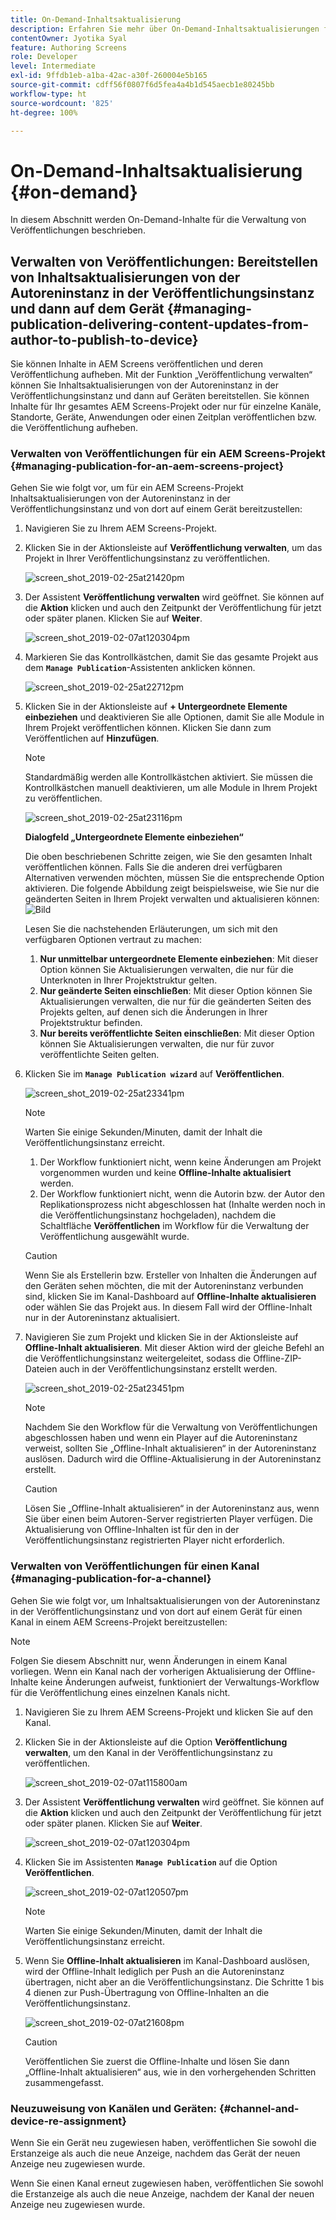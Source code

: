 ```yaml
---
title: On-Demand-Inhaltsaktualisierung
description: Erfahren Sie mehr über On-Demand-Inhaltsaktualisierungen für die Verwaltung von Veröffentlichungen.
contentOwner: Jyotika Syal
feature: Authoring Screens
role: Developer
level: Intermediate
exl-id: 9ffdb1eb-a1ba-42ac-a30f-260004e5b165
source-git-commit: cdff56f0807f6d5fea4a4b1d545aecb1e80245bb
workflow-type: ht
source-wordcount: '825'
ht-degree: 100%

---
```


# On-Demand-Inhaltsaktualisierung {#on-demand}

In diesem Abschnitt werden On-Demand-Inhalte für die Verwaltung von Veröffentlichungen beschrieben.

## Verwalten von Veröffentlichungen: Bereitstellen von Inhaltsaktualisierungen von der Autoreninstanz in der Veröffentlichungsinstanz und dann auf dem Gerät {#managing-publication-delivering-content-updates-from-author-to-publish-to-device}

Sie können Inhalte in AEM Screens veröffentlichen und deren Veröffentlichung aufheben. Mit der Funktion „Veröffentlichung verwalten“ können Sie Inhaltsaktualisierungen von der Autoreninstanz in der Veröffentlichungsinstanz und dann auf Geräten bereitstellen. Sie können Inhalte für Ihr gesamtes AEM Screens-Projekt oder nur für einzelne Kanäle, Standorte, Geräte, Anwendungen oder einen Zeitplan veröffentlichen bzw. die Veröffentlichung aufheben. 

### Verwalten von Veröffentlichungen für ein AEM Screens-Projekt {#managing-publication-for-an-aem-screens-project}

Gehen Sie wie folgt vor, um für ein AEM Screens-Projekt Inhaltsaktualisierungen von der Autoreninstanz in der Veröffentlichungsinstanz und von dort auf einem Gerät bereitzustellen:

1. Navigieren Sie zu Ihrem AEM Screens-Projekt.
1. Klicken Sie in der Aktionsleiste auf **Veröffentlichung verwalten**, um das Projekt in Ihrer Veröffentlichungsinstanz zu veröffentlichen.

   ![screen_shot_2019-02-25at21420pm](assets/screen_shot_2019-02-25at21420pm.png)

1. Der Assistent **Veröffentlichung verwalten** wird geöffnet. Sie können auf die **Aktion** klicken und auch den Zeitpunkt der Veröffentlichung für jetzt oder später planen. Klicken Sie auf **Weiter**.

   ![screen_shot_2019-02-07at120304pm](assets/screen_shot_2019-02-07at120304pm.png)

1. Markieren Sie das Kontrollkästchen, damit Sie das gesamte Projekt aus dem **`Manage Publication`**-Assistenten anklicken können.

   ![screen_shot_2019-02-25at22712pm](assets/screen_shot_2019-02-25at22712pm.png)

1. Klicken Sie in der Aktionsleiste auf **+ Untergeordnete Elemente einbeziehen** und deaktivieren Sie alle Optionen, damit Sie alle Module in Ihrem Projekt veröffentlichen können. Klicken Sie dann zum Veröffentlichen auf **Hinzufügen**.

   >[!NOTE]
   >
   >Standardmäßig werden alle Kontrollkästchen aktiviert. Sie müssen die Kontrollkästchen manuell deaktivieren, um alle Module in Ihrem Projekt zu veröffentlichen. 

   ![screen_shot_2019-02-25at23116pm](assets/screen_shot_2019-02-25at23116pm.png)

   **Dialogfeld „Untergeordnete Elemente einbeziehen“**

   Die oben beschriebenen Schritte zeigen, wie Sie den gesamten Inhalt veröffentlichen können. Falls Sie die anderen drei verfügbaren Alternativen verwenden möchten, müssen Sie die entsprechende Option aktivieren.
Die folgende Abbildung zeigt beispielsweise, wie Sie nur die geänderten Seiten in Ihrem Projekt verwalten und aktualisieren können:
   ![Bild](assets/author-publish-manage.png)

   Lesen Sie die nachstehenden Erläuterungen, um sich mit den verfügbaren Optionen vertraut zu machen:

   1. **Nur unmittelbar untergeordnete Elemente einbeziehen**:
Mit dieser Option können Sie Aktualisierungen verwalten, die nur für die Unterknoten in Ihrer Projektstruktur gelten.
   1. **Nur geänderte Seiten einschließen**:
Mit dieser Option können Sie Aktualisierungen verwalten, die nur für die geänderten Seiten des Projekts gelten, auf denen sich die Änderungen in Ihrer Projektstruktur befinden.
   1. **Nur bereits veröffentlichte Seiten einschließen**:
Mit dieser Option können Sie Aktualisierungen verwalten, die nur für zuvor veröffentlichte Seiten gelten.


1. Klicken Sie im **`Manage Publication wizard`** auf **Veröffentlichen**.

   ![screen_shot_2019-02-25at23341pm](assets/screen_shot_2019-02-25at23341pm.png)

   >[!NOTE]
   >
   >Warten Sie einige Sekunden/Minuten, damit der Inhalt die Veröffentlichungsinstanz erreicht.
   >
   >
   >    1. Der Workflow funktioniert nicht, wenn keine Änderungen am Projekt vorgenommen wurden und keine **Offline-Inhalte aktualisiert** werden.
   >    1. Der Workflow funktioniert nicht, wenn die Autorin bzw. der Autor den Replikationsprozess nicht abgeschlossen hat (Inhalte werden noch in die Veröffentlichungsinstanz hochgeladen), nachdem die Schaltfläche **Veröffentlichen** im Workflow für die Verwaltung der Veröffentlichung ausgewählt wurde.

   >[!CAUTION]
   >Wenn Sie als Erstellerin bzw. Ersteller von Inhalten die Änderungen auf den Geräten sehen möchten, die mit der Autoreninstanz verbunden sind, klicken Sie im Kanal-Dashboard auf **Offline-Inhalte aktualisieren** oder wählen Sie das Projekt aus. In diesem Fall wird der Offline-Inhalt nur in der Autoreninstanz aktualisiert.

1. Navigieren Sie zum Projekt und klicken Sie in der Aktionsleiste auf **Offline-Inhalt aktualisieren**. Mit dieser Aktion wird der gleiche Befehl an die Veröffentlichungsinstanz weitergeleitet, sodass die Offline-ZIP-Dateien auch in der Veröffentlichungsinstanz erstellt werden.

   ![screen_shot_2019-02-25at23451pm](assets/screen_shot_2019-02-25at23451pm.png)


   >[!NOTE]
   >
   >Nachdem Sie den Workflow für die Verwaltung von Veröffentlichungen abgeschlossen haben und wenn ein Player auf die Autoreninstanz verweist, sollten Sie „Offline-Inhalt aktualisieren“ in der Autoreninstanz auslösen. Dadurch wird die Offline-Aktualisierung in der Autoreninstanz erstellt.

   >[!CAUTION]
   >
   >Lösen Sie „Offline-Inhalt aktualisieren“ in der Autoreninstanz aus, wenn Sie über einen beim Autoren-Server registrierten Player verfügen. Die Aktualisierung von Offline-Inhalten ist für den in der Veröffentlichungsinstanz registrierten Player nicht erforderlich.

### Verwalten von Veröffentlichungen für einen Kanal {#managing-publication-for-a-channel}

Gehen Sie wie folgt vor, um Inhaltsaktualisierungen von der Autoreninstanz in der Veröffentlichungsinstanz und von dort auf einem Gerät für einen Kanal in einem AEM Screens-Projekt bereitzustellen:

>[!NOTE]
>
>Folgen Sie diesem Abschnitt nur, wenn Änderungen in einem Kanal vorliegen. Wenn ein Kanal nach der vorherigen Aktualisierung der Offline-Inhalte keine Änderungen aufweist, funktioniert der Verwaltungs-Workflow für die Veröffentlichung eines einzelnen Kanals nicht.

1. Navigieren Sie zu Ihrem AEM Screens-Projekt und klicken Sie auf den Kanal.
1. Klicken Sie in der Aktionsleiste auf die Option **Veröffentlichung verwalten**, um den Kanal in der Veröffentlichungsinstanz zu veröffentlichen.

   ![screen_shot_2019-02-07at115800am](assets/screen_shot_2019-02-07at115800am.png)

1. Der Assistent **Veröffentlichung verwalten** wird geöffnet. Sie können auf die **Aktion** klicken und auch den Zeitpunkt der Veröffentlichung für jetzt oder später planen. Klicken Sie auf **Weiter**.

   ![screen_shot_2019-02-07at120304pm](assets/screen_shot_2019-02-07at120304pm.png)

1. Klicken Sie im Assistenten **`Manage Publication`** auf die Option **Veröffentlichen**. 

   ![screen_shot_2019-02-07at120507pm](assets/screen_shot_2019-02-07at120507pm.png)

   >[!NOTE]
   >
   >Warten Sie einige Sekunden/Minuten, damit der Inhalt die Veröffentlichungsinstanz erreicht.

1. Wenn Sie **Offline-Inhalt aktualisieren** im Kanal-Dashboard auslösen, wird der Offline-Inhalt lediglich per Push an die Autoreninstanz übertragen, nicht aber an die Veröffentlichungsinstanz. Die Schritte 1 bis 4 dienen zur Push-Übertragung von Offline-Inhalten an die Veröffentlichungsinstanz.

   ![screen_shot_2019-02-07at21608pm](assets/screen_shot_2019-02-07at21608pm.png)

   >[!CAUTION]
   >
   >Veröffentlichen Sie zuerst die Offline-Inhalte und lösen Sie dann „Offline-Inhalt aktualisieren“ aus, wie in den vorhergehenden Schritten zusammengefasst.

### Neuzuweisung von Kanälen und Geräten: {#channel-and-device-re-assignment}

Wenn Sie ein Gerät neu zugewiesen haben, veröffentlichen Sie sowohl die Erstanzeige als auch die neue Anzeige, nachdem das Gerät der neuen Anzeige neu zugewiesen wurde.

Wenn Sie einen Kanal erneut zugewiesen haben, veröffentlichen Sie sowohl die Erstanzeige als auch die neue Anzeige, nachdem der Kanal der neuen Anzeige neu zugewiesen wurde.
